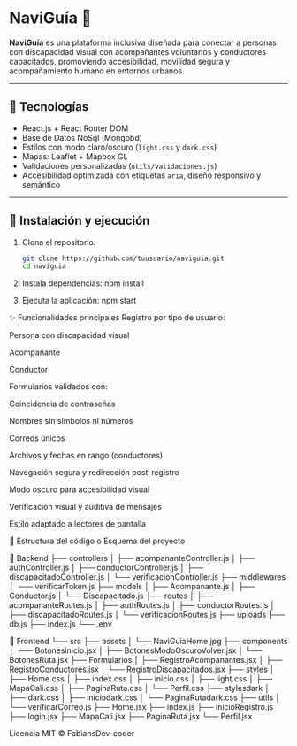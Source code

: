 # NaviGuía 🧭

**NaviGuía** es una plataforma inclusiva diseñada para conectar a personas con discapacidad visual con acompañantes voluntarios y conductores capacitados, promoviendo accesibilidad, movilidad segura y acompañamiento humano en entornos urbanos.

---

## 🚀 Tecnologías

- React.js + React Router DOM
- Base de Datos NoSql (Mongobd)
- Estilos con modo claro/oscuro (`light.css` y `dark.css`)
- Mapas: Leaflet + Mapbox GL
- Validaciones personalizadas (`utils/validaciones.js`)
- Accesibilidad optimizada con etiquetas `aria`, diseño responsivo y semántico

---

## 🧰 Instalación y ejecución

1. Clona el repositorio:

    ```bash
    git clone https://github.com/tuusuario/naviguia.git
    cd naviguia

2. Instala dependencias:
    npm install

3. Ejecuta la aplicación:
    npm start

✨ Funcionalidades principales
Registro por tipo de usuario:

Persona con discapacidad visual

Acompañante

Conductor

Formularios validados con:

Coincidencia de contraseñas

Nombres sin símbolos ni números

Correos únicos

Archivos y fechas en rango (conductores)

Navegación segura y redirección post-registro

Modo oscuro para accesibilidad visual

Verificación visual y auditiva de mensajes

Estilo adaptado a lectores de pantalla

📁 Estructura del código o Esquema del proyecto

📁 Backend
├── controllers
│   ├── acompananteController.js
│   ├── authController.js
│   ├── conductorController.js
│   ├── discapacitadoController.js
│   └── verificacionController.js
├── middlewares
│   └── verificarToken.js
├── models
│   ├── Acompanante.js
│   ├── Conductor.js
│   └── Discapacitado.js
├── routes
│   ├── acompananteRoutes.js
│   ├── authRoutes.js
│   ├── conductorRoutes.js
│   ├── discapacitadoRoutes.js
│   └── verificacionRoutes.js
├── uploads
├── db.js
├── index.js
└── .env

📁 Frontend
└── src
    ├── assets
    │   └── NaviGuiaHome.jpg
    ├── components
    │   ├── Botonesinicio.jsx
    │   ├── BotonesModoOscuroVolver.jsx
    │   └── BotonesRuta.jsx
    ├── Formularios
    │   ├── RegistroAcompanantes.jsx
    │   ├── RegistroConductores.jsx
    │   └── RegistroDiscapacitados.jsx
    ├── styles
    │   ├── Home.css
    │   ├── index.css
    │   ├── inicio.css
    │   ├── light.css
    │   ├── MapaCali.css
    │   ├── PaginaRuta.css
    │   └── Perfil.css
    ├── stylesdark
    │   ├── dark.css
    │   ├── iniciodark.css
    │   └── PaginaRutadark.css
    ├── utils
    │   └── verificarCorreo.js
    ├── Home.jsx
    ├── index.js
    ├── inicioRegistro.js
    ├── login.jsx
    ├── MapaCali.jsx
    ├── PaginaRuta.jsx
    └── Perfil.jsx

Licencia
MIT © FabiansDev-coder
